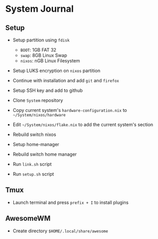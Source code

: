 # System Journal

## Setup

- Setup partition using `fdisk`
    - `BOOT`: 1GB FAT 32
    - `swap`: 8GB Linux Swap
    - `nixos`: nGB Linux Filesystem

- Setup LUKS encryption on `nixos` partition

- Continue with installation and add `git` and `firefox`

- Setup SSH key and add to github

- Clone `System` repository

- Copy current system's `hardware-configuration.nix` to `~/System/nixos/hardware`

- Edit `~/System/nixos/flake.nix` to add the current system's section

- Rebuild switch nixos

- Setup home-manager

- Rebuild switch home manager

- Run `link.sh` script

- Run `setup.sh` script

## Tmux

- Launch terminal and press `prefix + I` to install plugins

## AwesomeWM

- Create directory `$HOME/.local/share/awesome`
